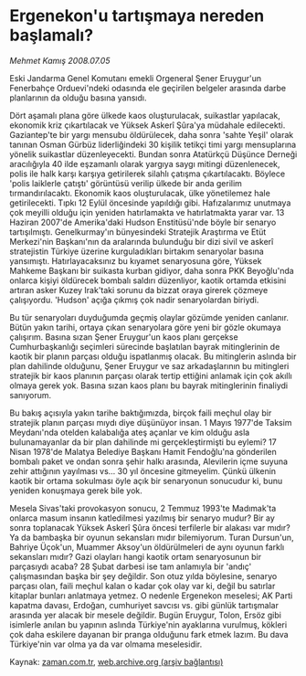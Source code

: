 # Ergenekon'u tartışmaya nereden başlamalı?

*Mehmet Kamış 2008.07.05*

<tr><td class="metin" colspan="2" style="padding-top: 20px; padding-left: 5px; padding-right: 10px;">Eski Jandarma Genel Komutanı emekli Orgeneral Şener Eruygur'un Fenerbahçe Orduevi'ndeki odasında ele geçirilen belgeler arasında darbe planlarının da olduğu basına yansıdı.</td></tr><tr><td class="metin" colspan="2" style="padding-top: 20px; padding-left: 5px; padding-right: 10px;"><p>Dört aşamalı plana göre ülkede kaos oluşturulacak, suikastlar yapılacak, ekonomik kriz çıkartılacak ve Yüksek Askerî Şûra'ya müdahale edilecekti. Gaziantep'te bir yargı mensubu öldürülecek, daha sonra 'sahte Yeşil' olarak tanınan Osman Gürbüz liderliğindeki 30 kişilik tetikçi timi yargı mensuplarına yönelik suikastlar düzenleyecekti. Bundan sonra Atatürkçü Düşünce Derneği aracılığıyla 40 ilde eşzamanlı olarak yargıya saygı mitingi düzenlenecek, polis ile halk karşı karşıya getirilerek silahlı çatışma çıkartılacaktı. Böylece 'polis laiklerle çatıştı' görüntüsü verilip ülkede bir anda gerilim tırmandırılacaktı. Ekonomik kaos oluşturulacak, ülke yönetilemez hale getirilecekti. Tıpkı 12 Eylül öncesinde yapıldığı gibi. 
Hafızalarımız unutmaya çok meyilli olduğu için yeniden hatırlamakta ve hatırlatmakta yarar var. 13 Haziran 2007'de Amerika'daki Hudson Enstitüsü'nde böyle bir senaryo tartışılmıştı. Genelkurmay'ın bünyesindeki Stratejik Araştırma ve Etüt Merkezi'nin Başkanı'nın da aralarında bulunduğu bir dizi sivil ve askerî stratejistin Türkiye üzerine kurguladıkları birtakım senaryolar basına yansımıştı. Hatırlayacaksınız bu kıyamet senaryosuna göre, Yüksek Mahkeme Başkanı bir suikasta kurban gidiyor, daha sonra PKK Beyoğlu'nda onlarca kişiyi öldürecek bombalı saldırı düzenliyor, kaotik ortamda etkisini artıran asker Kuzey Irak'taki sorunu da bizzat oraya girerek çözmeye çalışıyordu. 'Hudson' açığa çıkmış çok nadir senaryolardan biriydi. 
<p>Bu tür senaryoları duyduğumda geçmiş olaylar gözümde yeniden canlanır. Bütün yakın tarihi, ortaya çıkan senaryolara göre yeni bir gözle okumaya çalışırım. Basına sızan Şener Eruygur'un kaos planı gerçekse Cumhurbaşkanlığı seçimleri sürecinde başlatılan bayrak mitinglerinin de kaotik bir planın parçası olduğu ispatlanmış olacak. Bu mitinglerin aslında bir plan dahilinde olduğunu, Şener Eruygur ve saz arkadaşlarının bu mitingleri stratejik bir kaos planının parçası olarak tertip ettiğini anlamak için çok akıllı olmaya gerek yok. Basına sızan kaos planı bu bayrak mitinglerinin finaliydi sanıyorum. 
<p>Bu bakış açısıyla yakın tarihe baktığımızda, birçok faili meçhul olay bir stratejik planın parçası mıydı diye düşünüyor insan. 1 Mayıs 1977'de Taksim Meydanı'nda otelden kalabalığa ateş açanlar ve kim olduğu asla bulunamayanlar da bir plan dahilinde mi gerçekleştirmişti bu eylemi? 17 Nisan 1978'de Malatya Belediye Başkanı Hamit Fendoğlu'na gönderilen bombalı paket ve ondan sonra şehir halkı arasında, Alevilerin içme suyuna zehir attığının yayılması vs... 30 yıl öncesine gitmeyelim. Çünkü ülkenin kaotik bir ortama sokulması öyle açık bir senaryonun sonucudur ki, bunu yeniden konuşmaya gerek bile yok. 
<p>Mesela Sivas'taki provokasyon sonucu, 2 Temmuz 1993'te Madımak'ta onlarca masum insanın katledilmesi yazılmış bir senaryo mudur? Bir ay sonra toplanacak Yüksek Askerî Şûra öncesi terfilerle bir alakası var mıdır? Ya da bambaşka bir oyunun sekansları mıdır bilemiyorum. Turan Dursun'un, Bahriye Üçok'un, Muammer Aksoy'un öldürülmeleri de aynı oyunun farklı sekansları mıdır? Gazi olayları hangi kaotik ortam senaryosunun bir parçasıydı acaba? 28 Şubat darbesi ise tam anlamıyla bir 'andıç' çalışmasından başka bir şey değildir. Son otuz yılda böylesine, senaryo parçası olan, faili meçhul kalan o kadar çok olay var ki, değil bu satırlar kitaplar bunları anlatmaya yetmez. O nedenle Ergenekon meselesi; AK Parti kapatma davası, Erdoğan, cumhuriyet savcısı vs. gibi günlük tartışmalar arasında yer alacak bir mesele değildir. Bugün Eruygur, Tolon, Ersöz gibi isimlerle anılan bu yapının aslında Türkiye'nin ayaklarına vurulmuş, kökleri çok daha eskilere dayanan bir pranga olduğunu fark etmek lazım. Bu dava Türkiye'nin var olma ya da var olmama meselesidir. <br/></p></p></p></p></td></tr>

Kaynak: [zaman.com.tr](http://zaman.com.tr/yazar.do?yazino=710421), [web.archive.org (arşiv bağlantısı)](http://web.archive.org/web/20080802055241/http://www.zaman.com.tr:80/yazar.do?yazino=710421)
